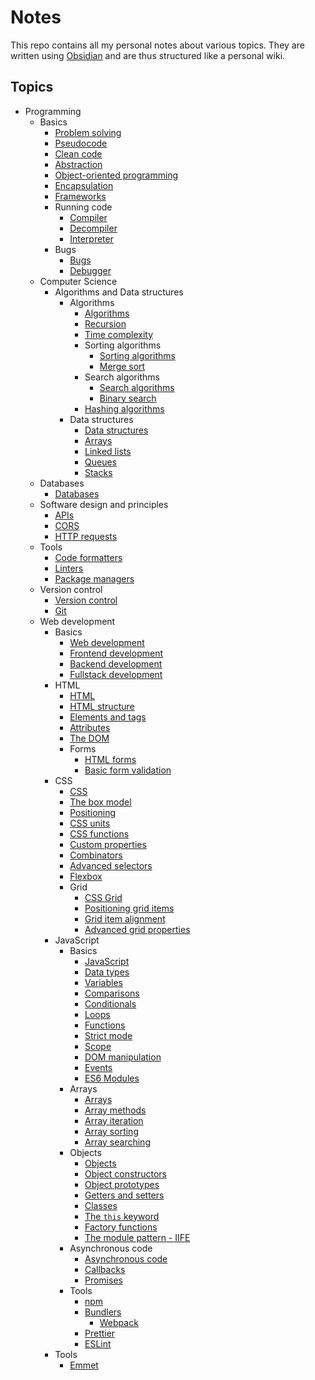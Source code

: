# Notes

This repo contains all my personal notes about various topics. They are written using [Obsidian](https://obsidian.md/) and are thus structured like a personal wiki.

## Topics

- Programming
	- Basics
		- [Problem solving](notes/programming/basics/problem_solving.md)
		- [Pseudocode](notes/programming/basics/pseudocode.md)
		- [Clean code](notes/programming/basics/clean_code.md)
		- [Abstraction](notes/programming/basics/abstraction.md)
		- [Object-oriented programming](notes/programming/basics/object_oriented_programming.md)
		- [Encapsulation](notes/programming/basics/encapsulation.md)
		- [Frameworks](notes/programming/basics/frameworks.md)
		- Running code
			- [Compiler](notes/programming/basics/running_code/compiler.md)
			- [Decompiler](notes/programming/basics/running_code/decompiler.md)
			- [Interpreter](notes/programming/basics/running_code/interpreter.md)
		- Bugs
			- [Bugs](notes/programming/basics/bugs/bug.md)
			- [Debugger](notes/programming/basics/bugs/debugger.md)
	- Computer Science
		- Algorithms and Data structures
			- Algorithms
				- [Algorithms](notes/programming/computer_science/dsa/dsa_algorithms/dsa_algorithms.md)
				- [Recursion](notes/programming/computer_science/dsa/dsa_algorithms/dsa_recursion.md)
				- [Time complexity](notes/programming/computer_science/dsa/dsa_algorithms/dsa_time_complexity.md)
				- Sorting algorithms
					- [Sorting algorithms](notes/programming/computer_science/dsa/dsa_algorithms/dsa_sorting/dsa_sorting_algorithms.md)
					- [Merge sort](notes/programming/computer_science/dsa/dsa_algorithms/dsa_sorting/dsa_merge_sort.md)
				- Search algorithms
					- [Search algorithms](notes/programming/computer_science/dsa/dsa_algorithms/dsa_searching/dsa_search_algorithms.md)
					- [Binary search](notes/programming/computer_science/dsa/dsa_algorithms/dsa_searching/dsa_binary_search.md)
				- [Hashing algorithms](notes/programming/computer_science/dsa/dsa_algorithms/dsa_hashing.md)
			- Data structures
				- [Data structures](notes/programming/computer_science/dsa/dsa_data_structures/dsa_data_structures.md)
				- [Arrays](notes/programming/computer_science/dsa/dsa_data_structures/dsa_array.md)
				- [Linked lists](notes/programming/computer_science/dsa/dsa_data_structures/dsa_linked_lists.md)
				- [Queues](notes/programming/computer_science/dsa/dsa_data_structures/dsa_queue.md)
				- [Stacks](notes/programming/computer_science/dsa/dsa_data_structures/dsa_stack.md)
	- Databases
		- [Databases](notes/programming/databases/databases.md)
	- Software design and principles
		- [APIs](notes/programming/software_design_and_principles/apis.md)
		- [CORS](notes/programming/software_design_and_principles/cors.md)
		- [HTTP requests](notes/programming/software_design_and_principles/http_requests.md)
	- Tools
		- [Code formatters](notes/programming/tools/code_formatter.md)
		- [Linters](notes/programming/tools/linter.md)
		- [Package managers](notes/programming/tools/package_manager.md)
	- Version control
		- [Version control](notes/programming/version_control/version_control.md)
		- [Git](notes/programming/version_control/git.md)
	- Web development
		- Basics
			- [Web development](notes/programming/web_development/basics/web_development.md)
			- [Frontend development](notes/programming/web_development/basics/front_end_development.md)
			- [Backend development](notes/programming/web_development/basics/back_end_development.md)
			- [Fullstack development](notes/programming/web_development/basics/full_stack_development.md)
		- HTML
			- [HTML](notes/programming/web_development/html/html.md)
			- [HTML structure](notes/programming/web_development/html/html_structure.md)
			- [Elements and tags](notes/programming/web_development/html/html_elements_tags.md)
			- [Attributes](notes/programming/web_development/html/html_attributes.md)
			- [The DOM](notes/programming/web_development/html/html_dom.md)
			- Forms
				- [HTML forms](notes/programming/web_development/html/forms/html_forms.md)
				- [Basic form validation](notes/programming/web_development/html/forms/html_form_validation.md)
		- CSS
			- [CSS](notes/programming/web_development/css/css.md)
			- [The box model](notes/programming/web_development/css/css_box_model.md)
			- [Positioning](notes/programming/web_development/css/css_positioning.md)
			- [CSS units](notes/programming/web_development/css/css_units.md)
			- [CSS functions](notes/programming/web_development/css/css_functions.md)
			- [Custom properties](notes/programming/web_development/css/css_custom_properties.md)
			- [Combinators](notes/programming/web_development/css/css_combinators.md)
			- [Advanced selectors](notes/programming/web_development/css/css_advanced_selectors.md)
			- [Flexbox](notes/programming/web_development/css/css_flexbox.md)
			- Grid
				- [CSS Grid](notes/programming/web_development/css/grid/css_grid.md)
				- [Positioning grid items](notes/programming/web_development/css/grid/css_grid_positioning.md)
				- [Grid item alignment](notes/programming/web_development/css/grid/css_grid_alignment.md)
				- [Advanced grid properties](notes/programming/web_development/css/grid/css_grid_advanced_properties.md)
		- JavaScript
			- Basics
				- [JavaScript](notes/programming/web_development/javascript/basics/javascript.md)
				- [Data types](notes/programming/web_development/javascript/basics/js_data_types.md)
				- [Variables](notes/programming/web_development/javascript/basics/js_variables.md)
				- [Comparisons](notes/programming/web_development/javascript/basics/js_comparisons.md)
				- [Conditionals](notes/programming/web_development/javascript/basics/js_conditionals.md)
				- [Loops](notes/programming/web_development/javascript/basics/js_loops.md)
				- [Functions](notes/programming/web_development/javascript/basics/js_functions.md)
				- [Strict mode](notes/programming/web_development/javascript/basics/js_strict_mode.md)
				- [Scope](notes/programming/web_development/javascript/basics/js_scope.md)
				- [DOM manipulation](notes/programming/web_development/javascript/basics/js_dom_manipulation.md)
				- [Events](notes/programming/web_development/javascript/basics/js_events.md)
				- [ES6 Modules](notes/programming/web_development/javascript/basics/js_modules.md)
			- Arrays
				- [Arrays](notes/programming/web_development/javascript/arrays/js_arrays.md)
				- [Array methods](notes/programming/web_development/javascript/arrays/js_array_methods.md)
				- [Array iteration](notes/programming/web_development/javascript/arrays/js_array_iteration.md)
				- [Array sorting](notes/programming/web_development/javascript/arrays/js_array_sorting.md)
				- [Array searching](notes/programming/web_development/javascript/arrays/js_array_search.md)
			- Objects
				- [Objects](notes/programming/web_development/javascript/objects/js_objects.md)
				- [Object constructors](notes/programming/web_development/javascript/objects/js_object_constructors.md)
				- [Object prototypes](notes/programming/web_development/javascript/objects/js_object_prototype.md)
				- [Getters and setters](notes/programming/web_development/javascript/objects/js_getters_setters.md)
				- [Classes](notes/programming/web_development/javascript/objects/js_classes.md)
				- [The `this` keyword](notes/programming/web_development/javascript/objects/js_this_keyword.md)
				- [Factory functions](notes/programming/web_development/javascript/objects/js_factory_functions.md)
				- [The module pattern - IIFE](notes/programming/web_development/javascript/objects/js_iife_modules.md)
			- Asynchronous code
				- [Asynchronous code](notes/programming/web_development/javascript/async/js_async_code.md)
				- [Callbacks](notes/programming/web_development/javascript/async/js_callbacks.md)
				- [Promises](notes/programming/web_development/javascript/async/js_promises.md)
			- Tools
				- [npm](notes/programming/web_development/javascript/tools/npm.md)
				- [Bundlers](notes/programming/web_development/javascript/tools/bundling.md)
					- [Webpack](notes/programming/web_development/javascript/tools/webpack.md)
				- [Prettier](notes/programming/web_development/javascript/tools/prettier.md)
				- [ESLint](notes/programming/web_development/javascript/tools/eslint.md)
		- Tools
			- [Emmet](notes/programming/web_development/tools/emmet.md)